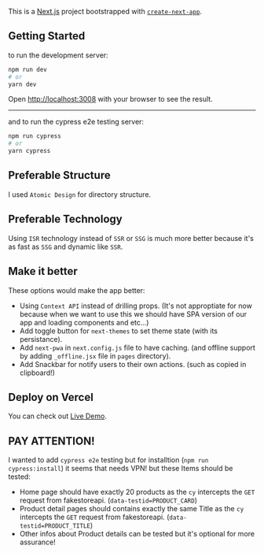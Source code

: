 This is a [Next.js](https://nextjs.org/) project bootstrapped with [`create-next-app`](https://github.com/vercel/next.js/tree/canary/packages/create-next-app).

## Getting Started

to run the development server:

```bash
npm run dev
# or
yarn dev
```

Open [http://localhost:3008](http://localhost:3008) with your browser to see the result.

---

and to run the cypress e2e testing server:

```bash
npm run cypress
# or
yarn cypress
```

## Preferable Structure

I used `Atomic Design` for directory structure.

## Preferable Technology

Using `ISR` technology instead of `SSR` or `SSG` is much more better because it's as fast as `SSG` and dynamic like `SSR`.

## Make it better

These options would make the app better:

- Using `Context API` instead of drilling props. (It's not approptiate for now because when we want to use this we should have SPA version of our app and loading components and etc...)
- Add toggle button for `next-themes` to set theme state (with its persistance).
- Add `next-pwa` in `next.config.js` file to have caching. (and offline support by adding `_offline.jsx` file in `pages` directory).
- Add Snackbar for notify users to their own actions. (such as copied in clipboard!)

## Deploy on Vercel

You can check out [Live Demo](https://behtarino-task.vercel.app/).

## PAY ATTENTION!

I wanted to add `cypress e2e` testing but for installtion (`npm run cypress:install`) it seems that needs VPN!
but these Items should be tested:

- Home page should have exactly 20 products as the `cy` intercepts the `GET` request from fakestoreapi. (`data-testid=PRODUCT_CARD`)
- Product detail pages should contains exactly the same Title as the `cy` intercepts the `GET` request from fakestoreapi. (`data-testid=PRODUCT_TITLE`)
- Other infos about Product details can be tested but it's optional for more assurance!

